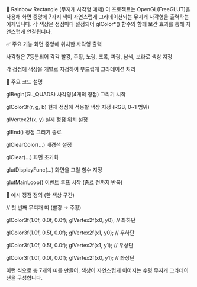 🌈 Rainbow Rectangle (무지개 사각형 예제)
이 프로젝트는 OpenGL(FreeGLUT)을 사용해 화면 중앙에 7가지 색이 자연스럽게 그라데이션되는 무지개 사각형을 출력하는 예제입니다.
각 색상은 정점마다 설정되어 glColor*() 함수와 함께 보간 효과를 통해 자연스럽게 연결됩니다.

✅ 주요 기능
화면 중앙에 위치한 사각형 출력

사각형은 7등분되어 각각 빨강, 주황, 노랑, 초록, 파랑, 남색, 보라로 색상 지정

각 정점에 색상을 개별로 지정하여 부드럽게 그라데이션 처리

🧩 주요 코드 설명

glBegin(GL_QUADS)	사각형(4개의 정점) 그리기 시작

glColor3f(r, g, b)	현재 정점에 적용할 색상 지정 (RGB, 0~1 범위)

glVertex2f(x, y)	실제 정점 위치 설정

glEnd()	정점 그리기 종료

glClearColor(...)	배경색 설정

glClear(...)	화면 초기화

glutDisplayFunc(...)	화면을 그릴 함수 지정

glutMainLoop()	이벤트 루프 시작 (종료 전까지 반복)


📌 예시 정점 정의 (한 색상 구간)

// 첫 번째 무지개 띠 (빨강 → 주황)

glColor3f(1.0f, 0.0f, 0.0f); glVertex2f(x0, y0); // 좌하단

glColor3f(1.0f, 0.5f, 0.0f); glVertex2f(x1, y0); // 우하단

glColor3f(1.0f, 0.5f, 0.0f); glVertex2f(x1, y1); // 우상단

glColor3f(1.0f, 0.0f, 0.0f); glVertex2f(x0, y1); // 좌상단

이런 식으로 총 7개의 띠를 만들어, 색상이 자연스럽게 이어지는 수평 무지개 그라데이션을 구성합니다.

